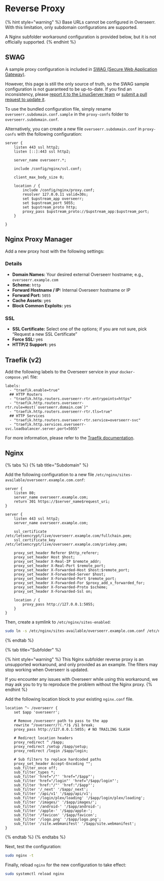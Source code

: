 # Reverse Proxy

{% hint style="warning" %}
Base URLs cannot be configured in Overseerr. With this limitation, only subdomain configurations are supported.

A Nginx subfolder workaround configuration is provided below, but it is not officially supported.
{% endhint %}

## SWAG

A sample proxy configuration is included in [SWAG (Secure Web Application Gateway)](https://github.com/linuxserver/docker-swag).

However, this page is still the only source of truth, so the SWAG sample configuration is not guaranteed to be up-to-date. If you find an inconsistency, please [report it to the LinuxServer team](https://github.com/linuxserver/reverse-proxy-confs/issues/new) or [submit a pull request to update it](https://github.com/linuxserver/reverse-proxy-confs/pulls).

To use the bundled configuration file, simply rename `overseerr.subdomain.conf.sample` in the `proxy-confs` folder to `overseerr.subdomain.conf`.

Alternatively, you can create a new file `overseerr.subdomain.conf` in `proxy-confs` with the following configuration:

```nginx
server {
    listen 443 ssl http2;
    listen [::]:443 ssl http2;

    server_name overseerr.*;

    include /config/nginx/ssl.conf;

    client_max_body_size 0;

    location / {
        include /config/nginx/proxy.conf;
        resolver 127.0.0.11 valid=30s;
        set $upstream_app overseerr;
        set $upstream_port 5055;
        set $upstream_proto http;
        proxy_pass $upstream_proto://$upstream_app:$upstream_port;
    }

}
```

## Nginx Proxy Manager

Add a new proxy host with the following settings:

### Details

- **Domain Names:** Your desired external Overseerr hostname; e.g., `overseerr.example.com`
- **Scheme:** `http`
- **Forward Hostname / IP:** Internal Overseerr hostname or IP
- **Forward Port:** `5055`
- **Cache Assets:** yes
- **Block Common Exploits:** yes

### SSL

- **SSL Certificate:** Select one of the options; if you are not sure, pick “Request a new SSL Certificate”
- **Force SSL:** yes
- **HTTP/2 Support:** yes

## Traefik (v2)

Add the following labels to the Overseerr service in your `docker-compose.yml` file:

```text
labels:
  - "traefik.enable=true"
  ## HTTP Routers
  - "traefik.http.routers.overseerr-rtr.entrypoints=https"
  - "traefik.http.routers.overseerr-rtr.rule=Host(`overseerr.domain.com`)"
  - "traefik.http.routers.overseerr-rtr.tls=true"
  ## HTTP Services
  - "traefik.http.routers.overseerr-rtr.service=overseerr-svc"
  - "traefik.http.services.overseerr-svc.loadbalancer.server.port=5055"
```

For more information, please refer to the [Traefik documentation](https://doc.traefik.io/traefik/user-guides/docker-compose/basic-example/).

## Nginx

{% tabs %}
{% tab title="Subdomain" %}

Add the following configuration to a new file `/etc/nginx/sites-available/overseerr.example.com.conf`:

```nginx
server {
    listen 80;
    server_name overseerr.example.com;
    return 301 https://$server_name$request_uri;
}

server {
    listen 443 ssl http2;
    server_name overseerr.example.com;

    ssl_certificate /etc/letsencrypt/live/overseerr.example.com/fullchain.pem;
    ssl_certificate_key /etc/letsencrypt/live/overseerr.example.com/privkey.pem;

    proxy_set_header Referer $http_referer;
    proxy_set_header Host $host;
    proxy_set_header X-Real-IP $remote_addr;
    proxy_set_header X-Real-Port $remote_port;
    proxy_set_header X-Forwarded-Host $host:$remote_port;
    proxy_set_header X-Forwarded-Server $host;
    proxy_set_header X-Forwarded-Port $remote_port;
    proxy_set_header X-Forwarded-For $proxy_add_x_forwarded_for;
    proxy_set_header X-Forwarded-Proto $scheme;
    proxy_set_header X-Forwarded-Ssl on;

    location / {
        proxy_pass http://127.0.0.1:5055;
    }
}
```

Then, create a symlink to `/etc/nginx/sites-enabled`:

```bash
sudo ln -s /etc/nginx/sites-available/overseerr.example.com.conf /etc/nginx/sites-enabled/overseerr.example.com.conf
```

{% endtab %}

{% tab title="Subfolder" %}

{% hint style="warning" %}
This Nginx subfolder reverse proxy is an unsupported workaround, and only provided as an example. The filters may stop working when Overseerr is updated.

If you encounter any issues with Overseerr while using this workaround, we may ask you to try to reproduce the problem without the Nginx proxy.
{% endhint %}

Add the following location block to your existing `nginx.conf` file.

```nginx
location ^~ /overseerr {
    set $app 'overseerr';

    # Remove /overseerr path to pass to the app
    rewrite ^/overseerr/?(.*)$ /$1 break;
    proxy_pass http://127.0.0.1:5055; # NO TRAILING SLASH

    # Redirect location headers
    proxy_redirect ^ /$app;
    proxy_redirect /setup /$app/setup;
    proxy_redirect /login /$app/login;

    # Sub filters to replace hardcoded paths
    proxy_set_header Accept-Encoding "";
    sub_filter_once off;
    sub_filter_types *;
    sub_filter 'href="/"' 'href="/$app"';
    sub_filter 'href="/login"' 'href="/$app/login"';
    sub_filter 'href:"/"' 'href:"/$app"';
    sub_filter '/_next' '/$app/_next';
    sub_filter '/api/v1' '/$app/api/v1';
    sub_filter '/login/plex/loading' '/$app/login/plex/loading';
    sub_filter '/images/' '/$app/images/';
    sub_filter '/android-' '/$app/android-';
    sub_filter '/apple-' '/$app/apple-';
    sub_filter '/favicon' '/$app/favicon';
    sub_filter '/logo.png' '/$app/logo.png';
    sub_filter '/site.webmanifest' '/$app/site.webmanifest';
}
```

{% endtab %}
{% endtabs %}

Next, test the configuration:

```bash
sudo nginx -t
```

Finally, reload `nginx` for the new configuration to take effect:

```bash
sudo systemctl reload nginx
```
